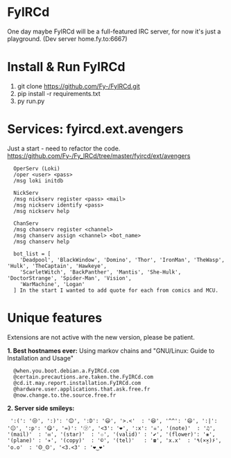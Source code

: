 FyIRCd
======

One day maybe FyIRCd will be a full-featured IRC server, for now it's just a playground. (Dev server home.fy.to:6667)

# Install & Run FyIRCd
1. git clone https://github.com/Fy-/FyIRCd.git
2. pip install -r requirements.txt
3. py run.py

# Services: fyircd.ext.avengers
Just a start - need to refactor the code.
https://github.com/Fy-/Fy_IRCd/tree/master/fyircd/ext/avengers
```
  OperServ (Loki)
  /oper <user> <pass>
  /msg loki initdb
  
  NickServ
  /msg nickserv register <pass> <mail>
  /msg nickserv identify <pass>
  /msg nickserv help
  
  ChanServ
  /msg chanserv register <channel>
  /msg chanserv assign <channel> <bot_name>
  /msg chanserv help
  
  bot_list = [
    'Deadpool', 'BlackWindow', 'Domino', 'Thor', 'IronMan', 'TheWasp', 'Hulk', 'TheCaptain', 'Hawkeye',
    'ScarletWitch', 'BackPanther', 'Mantis', 'She-Hulk', 'DoctorStrange', 'Spider-Man', 'Vision',
    'WarMachine', 'Logan'
  ] In the start I wanted to add quote for each from comics and MCU.
```

# Unique features
Extensions are not active with the new version, please be patient.

__1. Best hostnames ever:__ Using markov chains and "GNU/Linux: Guide to Installation and Usage"
```
  @when.you.boot.debian.a.FyIRCd.com
  @certain.precautions.are.taken.the.FyIRCd.com
  @cd.it.may.report.installation.FyIRCd.com
  @hardware.user.applications.that.ask.free.fr
  @now.change.to.the.source.free.fr
```
__2. Server side smileys:__
```
 ':(': '😒', ':)': '😊', ':D': '😃', '>.<'  : '😆', '^^': '😄', ':|': '😐', ':p': '😋', '=)': '㋡', '<3': '❤', ':x': '☠', '(note)'  : '♫', '(mail)'  : '✉', '(star)'  : '✩', '(valid)' : '✔', '(flower)': '❀', '(plane)' : '✈', '(copy)'  : '©', '(tel)'   : '☎', 'x.x'  : '٩(×̯×)۶', 'o.o'  : 'Ꙩ_Ꙩ', '<3.<3' : '❤‿❤'
```



